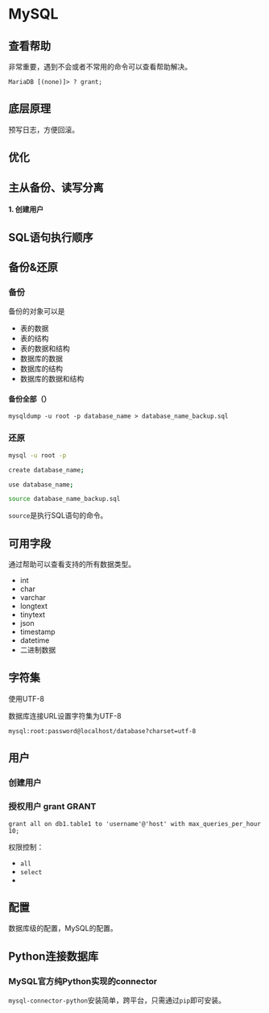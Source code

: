 # MySQL

## 查看帮助

非常重要，遇到不会或者不常用的命令可以查看帮助解决。

`MariaDB [(none)]> ? grant;`

## 底层原理

预写日志，方便回滚。

## 优化

## 主从备份、读写分离

#### 1. 创建用户

## SQL语句执行顺序



## 

## 备份&还原



### 备份

备份的对象可以是

- 表的数据
- 表的结构
- 表的数据和结构
- 数据库的数据
- 数据库的结构
- 数据库的数据和结构



#### 备份全部（）

`mysqldump -u root -p database_name > database_name_backup.sql`

### 还原

```bash
mysql -u root -p

create database_name;

use database_name;

source database_name_backup.sql
```

`source`是执行SQL语句的命令。

## 可用字段

通过帮助可以查看支持的所有数据类型。

- int
- char
- varchar
- longtext
- tinytext
- json
- timestamp
- datetime
- 二进制数据


## 字符集

使用UTF-8

数据库连接URL设置字符集为UTF-8

`mysql:root:password@localhost/database?charset=utf-8`

## 用户

### 创建用户

### 授权用户 grant GRANT

`grant all on db1.table1 to 'username'@'host' with max_queries_per_hour 10;`

权限控制：

- `all`
- `select`
- 


## 配置

数据库级的配置，MySQL的配置。

## Python连接数据库

### MySQL官方纯Python实现的connector

`mysql-connector-python`安装简单，跨平台，只需通过`pip`即可安装。
